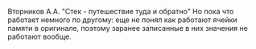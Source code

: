 Вторников А.А. "Стек - путешествие туда и обратно"
Но пока что работает немного по другому: еще не понял как работают ячейки памяти в оригинале, поэтому заранее записанные в них значения не работают вообще.
